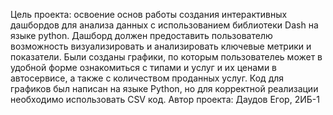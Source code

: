  Цель проекта: освоение основ работы создания интерактивных дашбордов для анализа данных с использованием библиотеки Dash на языке python.
 Дашборд должен предоставить пользователю возможность визуализировать и анализировать ключевые метрики и показатели.
 Были созданы графики, по которым пользователеь может в удобной форме ознакомиться с типами и услуг и их ценами в автосервисе, а также с количеством проданных услуг.
 Код для графиков был написан на языке Python, но для корректной реализации необходимо использовать CSV код.
 Автор проекта: Даудов Егор, 2ИБ-1
